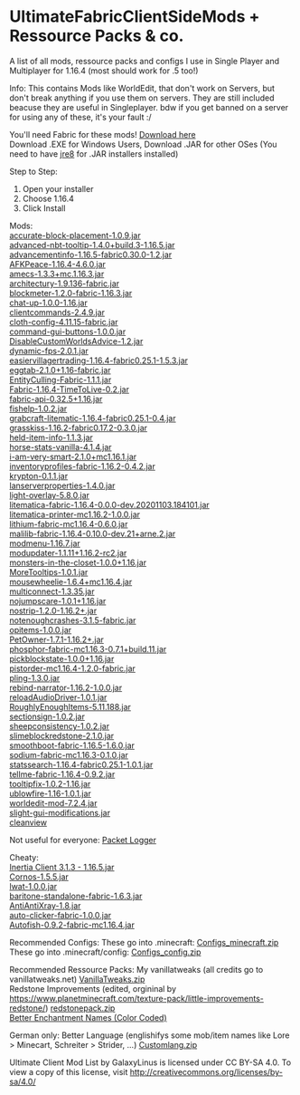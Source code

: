 # UltimateFabricClientSideMods + Ressource Packs & co.
A list of all mods, ressource packs and configs I use in Single Player and Multiplayer for 1.16.4 (most should work for .5 too!)

Info: This contains Mods like WorldEdit, that don't work on Servers, but don't break anything if you use them on servers. They are still included beacuse they are useful in Singleplayer. bdw if you get banned on a server for using any of these, it's your fault :/

You'll need Fabric for these mods! [Download here](https://fabricmc.net/use/)  
Download .EXE for Windows Users, Download .JAR for other OSes (You need to have [jre8](https://www.oracle.com/java/technologies/javase-jre8-downloads.html) for .JAR installers installed)

Step to Step:
1. Open your installer
2. Choose 1.16.4
3. Click Install

Mods:  
[accurate-block-placement-1.0.9.jar](https://www.curseforge.com/minecraft/mc-mods/accurate-block-placement)  
[advanced-nbt-tooltip-1.4.0+build.3-1.16.5.jar](https://www.curseforge.com/minecraft/mc-mods/advanced-nbt-tooltips)  
[advancementinfo-1.16.5-fabric0.30.0-1.2.jar](https://www.curseforge.com/minecraft/mc-mods/advancementinfo)  
[AFKPeace-1.16.4-4.6.0.jar](https://www.curseforge.com/minecraft/mc-mods/afkpeace)  
[amecs-1.3.3+mc.1.16.3.jar](https://www.curseforge.com/minecraft/mc-mods/amecs)  
[architectury-1.9.136-fabric.jar](https://www.curseforge.com/minecraft/mc-mods/architectury-forge)  
[blockmeter-1.2.0-fabric-1.16.3.jar](https://www.curseforge.com/minecraft/mc-mods/block-meter)  
[chat-up-1.0.0-1.16.jar](https://www.curseforge.com/minecraft/mc-mods/chat-up)  
[clientcommands-2.4.9.jar](https://github.com/Earthcomputer/clientcommands)  
[cloth-config-4.11.15-fabric.jar](https://www.curseforge.com/minecraft/mc-mods/cloth-config)  
[command-gui-buttons-1.0.0.jar](https://www.curseforge.com/minecraft/mc-mods/command-gui-buttons)  
[DisableCustomWorldsAdvice-1.2.jar](https://www.curseforge.com/minecraft/mc-mods/fabric-disable-custom-worlds-advice)  
[dynamic-fps-2.0.1.jar](https://www.curseforge.com/minecraft/mc-mods/dynamic-fps)  
[easiervillagertrading-1.16.4-fabric0.25.1-1.5.3.jar](https://www.curseforge.com/minecraft/mc-mods/easiervillagertrading)  
[eggtab-2.1.0+1.16-fabric.jar](https://www.curseforge.com/minecraft/mc-mods/eggtab-fabric)  
[EntityCulling-Fabric-1.1.1.jar](https://www.curseforge.com/minecraft/mc-mods/entityculling)  
[Fabric-1.16.4-TimeToLive-0.2.jar](https://www.curseforge.com/minecraft/mc-mods/time-to-live)  
[fabric-api-0.32.5+1.16.jar](https://www.curseforge.com/minecraft/mc-mods/fabric-api)  
[fishelp-1.0.2.jar](https://www.curseforge.com/minecraft/mc-mods/fabric-fish-help)  
[grabcraft-litematic-1.16.4-fabric0.25.1-0.4.jar](https://modrinth.com/mod/grabcraft-litematic/versions)  
[grasskiss-1.16.2-fabric0.17.2-0.3.0.jar](https://www.curseforge.com/minecraft/mc-mods/grass-kiss)  
[held-item-info-1.1.3.jar](https://www.curseforge.com/minecraft/mc-mods/held-item-info)  
[horse-stats-vanilla-4.1.4.jar](https://www.curseforge.com/minecraft/mc-mods/horsestatsvanilla)  
[i-am-very-smart-2.1.0+mc1.16.1.jar](https://www.curseforge.com/minecraft/mc-mods/i-am-very-smart)  
[inventoryprofiles-fabric-1.16.2-0.4.2.jar](https://www.curseforge.com/minecraft/mc-mods/inventory-profiles)  
[krypton-0.1.1.jar](https://www.curseforge.com/minecraft/mc-mods/krypton)  
[lanserverproperties-1.4.0.jar](https://www.curseforge.com/minecraft/mc-mods/lan-server-properties)  
[light-overlay-5.8.0.jar](https://www.curseforge.com/minecraft/mc-mods/light-overlay)  
[litematica-fabric-1.16.4-0.0.0-dev.20201103.184101.jar](https://www.curseforge.com/minecraft/mc-mods/litematica)  
[litematica-printer-mc1.16.2-1.0.0.jar](https://github.com/aleksilassila/litematica-printer/releases)  
[lithium-fabric-mc1.16.4-0.6.0.jar](https://www.curseforge.com/minecraft/mc-mods/lithium)  
[malilib-fabric-1.16.4-0.10.0-dev.21+arne.2.jar](https://www.curseforge.com/minecraft/mc-mods/malilib)  
[modmenu-1.16.7.jar](https://www.curseforge.com/minecraft/mc-mods/modmenu)  
[modupdater-1.1.11+1.16.2-rc2.jar](https://www.curseforge.com/minecraft/mc-mods/modupdater)  
[monsters-in-the-closet-1.0.0+1.16.jar](https://www.curseforge.com/minecraft/mc-mods/monsters-in-the-closet)  
[MoreTooltips-1.0.1.jar](https://www.curseforge.com/minecraft/mc-mods/more-tooltips)  
[mousewheelie-1.6.4+mc1.16.4.jar](https://www.curseforge.com/minecraft/mc-mods/mouse-wheelie)  
[multiconnect-1.3.35.jar](https://www.curseforge.com/minecraft/mc-mods/multiconnect)  
[nojumpscare-1.0.1+1.16.jar](https://modrinth.com/mod/nojumpscare)  
[nostrip-1.2.0-1.16.2+.jar](https://www.curseforge.com/minecraft/mc-mods/no-strip)  
[notenoughcrashes-3.1.5-fabric.jar](https://www.curseforge.com/minecraft/mc-mods/not-enough-crashes)  
[opitems-1.0.0.jar](https://www.curseforge.com/minecraft/mc-mods/op-items-tab)  
[PetOwner-1.7.1-1.16.2+.jar](https://www.curseforge.com/minecraft/mc-mods/pet-owner)  
[phosphor-fabric-mc1.16.3-0.7.1+build.11.jar](https://www.curseforge.com/minecraft/mc-mods/phosphor)  
[pickblockstate-1.0.0+1.16.jar](https://www.curseforge.com/minecraft/mc-mods/pick-blockstate)  
[pistorder-mc1.16.4-1.2.0-fabric.jar](https://www.curseforge.com/minecraft/mc-mods/pistorder)  
[pling-1.3.0.jar](https://github.com/haykam821/Pling)  
[rebind-narrator-1.16.2-1.0.0.jar](https://www.curseforge.com/minecraft/mc-mods/rebind-narrator)  
[reloadAudioDriver-1.0.1.jar](https://www.curseforge.com/minecraft/mc-mods/reload-audio-driver-fabric)  
[RoughlyEnoughItems-5.11.188.jar](https://www.curseforge.com/minecraft/mc-mods/roughly-enough-items)  
[sectionsign-1.0.2.jar](https://www.curseforge.com/minecraft/mc-mods/sectionsign)  
[sheepconsistency-1.0.2.jar](https://www.curseforge.com/minecraft/mc-mods/sheep-consistency)  
[slimeblockredstone-2.1.0.jar](https://www.curseforge.com/minecraft/mc-mods/slime-block-in-the-redstone-tab)  
[smoothboot-fabric-1.16.5-1.6.0.jar](https://www.curseforge.com/minecraft/mc-mods/smooth-boot)  
[sodium-fabric-mc1.16.3-0.1.0.jar](https://www.curseforge.com/minecraft/mc-mods/sodium)  
[statssearch-1.16.4-fabric0.25.1-1.0.1.jar](https://www.curseforge.com/minecraft/mc-mods/statssearch)  
[tellme-fabric-1.16.4-0.9.2.jar](https://www.curseforge.com/minecraft/mc-mods/tellme)  
[tooltipfix-1.0.2-1.16.jar](https://www.curseforge.com/minecraft/mc-mods/tooltipfix)  
[ublowfire-1.16-1.0.1.jar](https://github.com/UltimateBoomer)  
[worldedit-mod-7.2.4.jar](https://www.curseforge.com/minecraft/mc-mods/worldedit)  
[slight-gui-modifications.jar](https://www.curseforge.com/minecraft/mc-mods/slight-gui-modifications)  
[cleanview](https://www.curseforge.com/minecraft/mc-mods/cleanview-fabric)  

Not useful for everyone:
[Packet Logger](https://www.curseforge.com/minecraft/mc-mods/packet-logger)  

Cheaty:  
[Inertia Client 3.1.3 - 1.16.5.jar](https://inertiaclient.com)  
[Cornos-1.5.5.jar](https://github.com/AriliusClient/Cornos)  
[lwat-1.0.0.jar](https://github.com/AriliusClient/LoginWithSessionToken)  
[baritone-standalone-fabric-1.6.3.jar](https://www.curseforge.com/minecraft/mc-mods/baritone)  
[AntiAntiXray-1.8.jar](https://github.com/AriliusClient/AntiAntiXray)  
[auto-clicker-fabric-1.0.0.jar](https://www.curseforge.com/minecraft/mc-mods/auto-clicker-fabric)  
[Autofish-0.9.2-fabric-mc1.16.4.jar](https://www.curseforge.com/minecraft/mc-mods/autofish)  

Recommended Configs:
These go into .minecraft: [Configs_minecraft.zip](https://github.com/GalaxyLinus/UltimateFabricClientSideMods/files/6228960/Configs_minecraft.zip)  
These go into .minecraft/config: [Configs_config.zip](https://github.com/GalaxyLinus/UltimateFabricClientSideMods/files/6228970/Configs_config.zip)  

Recommended Ressource Packs:
My vanillatweaks (all credits go to vanillatweaks.net) [VanillaTweaks.zip](https://github.com/GalaxyLinus/UltimateFabricClientSideMods/files/6229000/VanillaTweaks.zip)  
Redstone Improvements (edited, orgininal by https://www.planetminecraft.com/texture-pack/little-improvements-redstone/) [redstonepack.zip](https://github.com/GalaxyLinus/UltimateFabricClientSideMods/files/6229007/redstonepack.zip)  
[Better Enchantment Names (Color Coded)](https://www.planetminecraft.com/texture-pack/color-coded-better-enchantment-names/)  

German only:
Better Language (englishifys some mob/item names like Lore > Minecart, Schreiter > Strider, ...) [Customlang.zip](https://github.com/GalaxyLinus/UltimateFabricClientSideMods/files/6229015/Customlang.zip)  


Ultimate Client Mod List by GalaxyLinus is licensed under CC BY-SA 4.0. To view a copy of this license, visit http://creativecommons.org/licenses/by-sa/4.0/
